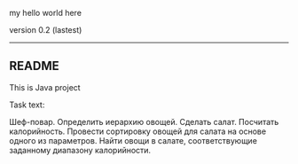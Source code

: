 my hello world here

version 0.2 (lastest)

*****
README
------
This is Java project

Task text:

Шеф-повар.
Определить иерархию овощей. Сделать салат. Посчитать калорийность.
Провести сортировку овощей для салата на основе одного из параметров.
Найти овощи в салате, соответствующие заданному диапазону калорийности.
